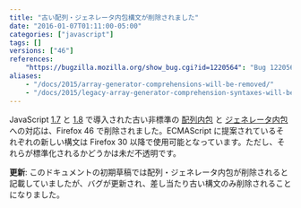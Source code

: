 ```yaml
---
title: "古い配列・ジェネレータ内包構文が削除されました"
date: "2016-01-07T01:11:00-05:00"
categories: ["javascript"]
tags: []
versions: ["46"]
references:
    "https://bugzilla.mozilla.org/show_bug.cgi?id=1220564": "Bug 1220564 - Remove legacy array/generator comprehension."
aliases:
    - "/docs/2015/array-generator-comprehensions-will-be-removed/"
    - "/docs/2015/legacy-array-generator-comprehension-syntaxes-will-be-removed/"
---
```

JavaScript [1.7](https://developer.mozilla.org/ja/docs/Web/JavaScript/New_in_JavaScript/1.7) と [1.8](https://developer.mozilla.org/ja/docs/Web/JavaScript/New_in_JavaScript/1.8) で導入された古い非標準の [配列内包](https://developer.mozilla.org/ja/docs/Web/JavaScript/Reference/Operators/Array_comprehensions#Differences_to_the_older_JS1.7JS1.8_comprehensions) と [ジェネレータ内包](https://developer.mozilla.org/ja/docs/Web/JavaScript/Reference/Operators/Generator_comprehensions#Differences_to_the_older_JS1.7JS1.8_comprehensions) への対応は、Firefox 46 で削除されました。ECMAScript に提案されているそれぞれの新しい構文は Firefox 30 以降で使用可能となっています。ただし、それらが標準化されるかどうかは未だ不透明です。

**更新**: このドキュメントの初期草稿では配列・ジェネレータ内包が削除されると記載していましたが、バグが更新され、差し当たり古い構文のみ削除されることになりました。
